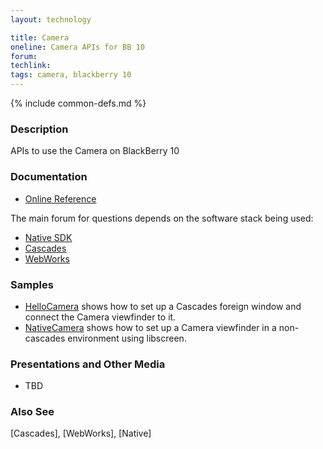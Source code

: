 ```yaml
---
layout: technology

title: Camera
oneline: Camera APIs for BB 10
forum:
techlink:
tags: camera, blackberry 10
---
```

{% include common-defs.md %}

### Description

APIs to use the Camera on BlackBerry 10

### Documentation

* [Online Reference](https://bdsc.webapps.blackberry.com/native/beta/reference/com.qnx.doc.camera.lib_ref/topic/overview.html)

The main forum for questions depends on the software stack being used:

* [Native SDK](http://supportforums.blackberry.com/t5/Native-Development/bd-p/native_sdk)
* [Cascades](http://supportforums.blackberry.com/t5/Cascades-Development/bd-p/Cascades)
* [WebWorks](http://supportforums.blackberry.com/t5/Web-and-WebWorks-Development/bd-p/browser_dev)

### Samples

* [HelloCamera](https://github.com/blackberry/Cascades-Community-Samples/tree/master/HelloCamera)
shows how to set up a Cascades foreign window and connect the Camera viewfinder to it.
* [NativeCamera](https://github.com/blackberry/Cascades-Community-Samples/tree/master/NativeCamera)
shows how to set up a Camera viewfinder in a non-cascades environment using libscreen.

### Presentations and Other Media

* TBD

### Also See
[Cascades], [WebWorks], [Native]

